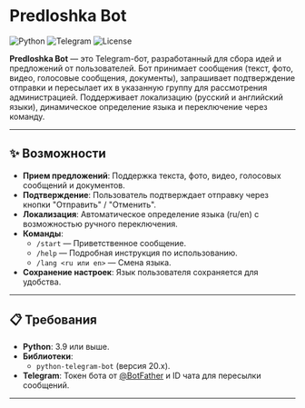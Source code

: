 # Predloshka Bot

![Python](https://img.shields.io/badge/Python-3.9+-blue.svg)
![Telegram](https://img.shields.io/badge/Telegram-Bot_API-green.svg)
![License](https://img.shields.io/badge/License-MIT-yellow.svg)

**Predloshka Bot** — это Telegram-бот, разработанный для сбора идей и предложений от пользователей. Бот принимает сообщения (текст, фото, видео, голосовые сообщения, документы), запрашивает подтверждение отправки и пересылает их в указанную группу для рассмотрения администрацией. Поддерживает локализацию (русский и английский языки), динамическое определение языка и переключение через команду.

---

## ✨ Возможности

- **Прием предложений**: Поддержка текста, фото, видео, голосовых сообщений и документов.
- **Подтверждение**: Пользователь подтверждает отправку через кнопки "Отправить" / "Отменить".
- **Локализация**: Автоматическое определение языка (ru/en) с возможностью ручного переключения.
- **Команды**:
  - `/start` — Приветственное сообщение.
  - `/help` — Подробная инструкция по использованию.
  - `/lang <ru или en>` — Смена языка.
- **Сохранение настроек**: Язык пользователя сохраняется для удобства.

---

## 📋 Требования

- **Python**: 3.9 или выше.
- **Библиотеки**:
  - `python-telegram-bot` (версия 20.x).
- **Telegram**: Токен бота от [@BotFather](https://t.me/BotFather) и ID чата для пересылки сообщений.

---
